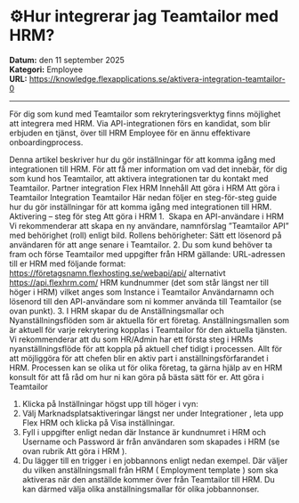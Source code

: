 # ⚙️Hur integrerar jag Teamtailor med HRM?

**Datum:** den 11 september 2025  
**Kategori:** Employee  
**URL:** https://knowledge.flexapplications.se/aktivera-integration-teamtailor-0

---

För dig som kund med Teamtailor som rekryteringsverktyg finns möjlighet att integrera med HRM. Via API-integrationen förs en kandidat, som blir erbjuden en tjänst, över till HRM Employee för en ännu effektivare onboardingprocess. 

Denna artikel beskriver hur du gör inställningar för att komma igång med integrationen till HRM.
För att få mer information om vad det innebär, för dig som kund hos Teamtailor, att aktivera integrationen tar du kontakt med Teamtailor.
Partner integration Flex HRM
Innehåll
Att göra i HRM
Att göra i Teamtailor
Integration Teamtailor
Här nedan följer en steg-för-steg guide hur du gör inställningar för att komma igång med integrationen till HRM.
Aktivering – steg för steg
Att göra i HRM
1.  Skapa en API-användare i HRM
Vi rekommenderar att skapa en ny användare, namnförslag ”Teamtailor API” med behörighet (roll) enligt bild.
Rollens behörigheter:
Sätt ett lösenord på användaren för att ange senare i Teamtailor.
2. Du som kund behöver ta fram och förse Teamtailor med uppgifter från HRM gällande:
URL-adressen
till er HRM med följande format:
https://företagsnamn.flexhosting.se/webapi/api/
alternativt
https://api.flexhrm.com/
HRM kundnummer
(det som står längst ner till höger i HRM) vilket anges som
Instance
i Teamtailor
Användarnamn
och
lösenord
till den API-användare som ni kommer använda till Teamtailor (se ovan punkt).
3. I HRM skapar du de
Anställningsmallar
och
Nyanställningsflöden
som är aktuella för ert företag. Anställningsmallen som är aktuell för varje rekrytering kopplas i Teamtailor för den aktuella tjänsten.
Vi rekommenderar
att du som HR/Admin har ett första steg i HRMs
nyanställningsflöde
för att koppla på aktuell chef tidigt i processen. Allt för att möjliggöra för att chefen blir en aktiv part i anställningsförfarandet i HRM.
Processen kan se olika ut för olika företag, ta gärna hjälp av en HRM konsult för att få råd om hur ni kan göra på bästa sätt för er.
Att göra i Teamtailor
1. Klicka på
Inställningar
högst upp till höger i vyn:
2. Välj
Marknadsplatsaktiveringar
längst ner under
Integrationer
, leta upp Flex HRM
och klicka på
Visa inställningar.
3. Fyll i uppgifter enligt nedan där
Instance
är kundnumret i HRM och
Username
och
Password
är från användaren som skapades i HRM (se ovan rubrik
Att göra i HRM
).
4. Du lägger till en
trigger
i en jobbannons enligt nedan exempel.
Där väljer du vilken
anställningsmall
från HRM (
Employment template
) som ska aktiveras när den anställde kommer över från Teamtailor till HRM. Du kan därmed välja olika anställningsmallar för olika jobbannonser.
